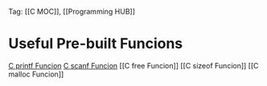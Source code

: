 Tag: [[C MOC]], [[Programming HUB]]

# Useful Pre-built Funcions

[C printf Funcion](C%20Output) 
[C scanf Funcion](C%20User%20Input)
[[C free Funcion]]
[[C sizeof Funcion]]
[[C malloc Funcion]]


